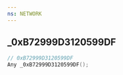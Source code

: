 ```yaml
---
ns: NETWORK
---
```

## _0xB72999D3120599DF

```c
// 0xB72999D3120599DF
Any _0xB72999D3120599DF();
```

